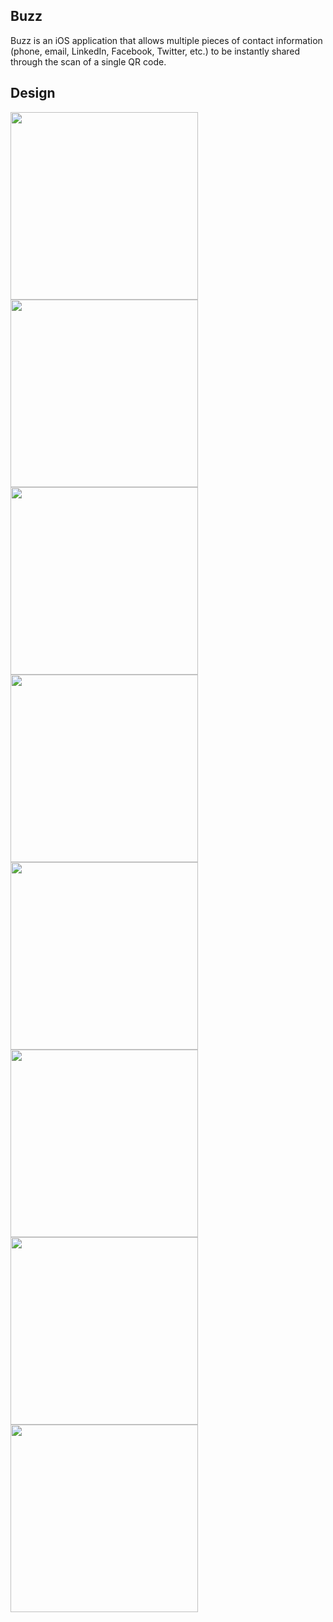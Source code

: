 ## Buzz
Buzz is an iOS application that allows multiple pieces of contact information (phone, email, LinkedIn, Facebook, Twitter, etc.) to be instantly shared through the scan of a single QR code.

## Design
<img src="docs/imgs/1.png" width="300">
<img src="docs/imgs/2.png" width="300">
<img src="docs/imgs/3.png" width="300">
<img src="docs/imgs/4.png" width="300">
<img src="docs/imgs/5.png" width="300">
<img src="docs/imgs/6.png" width="300">
<img src="docs/imgs/7.png" width="300">
<img src="docs/imgs/8.png" width="300">
